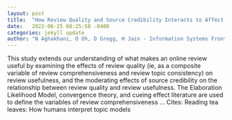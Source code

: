 ```yaml
---
layout: post
title:  "How Review Quality and Source Credibility Interacts to Affect Review Usefulness: An Expansion of the Elaboration Likelihood Model"
date:   2022-06-25 08:25:58 -0400
categories: jekyll update
author: "N Aghakhani, O Oh, D Gregg, H Jain - Information Systems Frontiers, 2022"
---
```

This study extends our understanding of what makes an online review useful by examining the effects of review quality (ie, as a composite variable of review comprehensiveness and review topic consistency) on review usefulness, and the moderating effects of source credibility on the relationship between review quality and review usefulness. The Elaboration Likelihood Model, convergence theory, and cueing effect literature are used to define the variables of review comprehensiveness …
Cites: ‪Reading tea leaves: How humans interpret topic models‬  